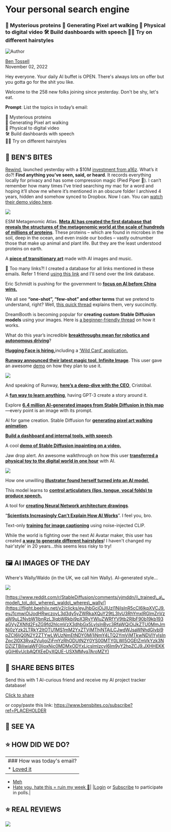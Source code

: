 # Your personal search engine

### 🧬 Mysterious proteins 👾 Generating Pixel art walking 🧸 Physical to digital video 🛠 Build dashboards with speech 👱‍♀️ Try on different hairstyles

![Author](https://media.beehiiv.com/cdn-cgi/image/format=auto,onerror=redirect/uploads/user/profile_picture/fc858b4d-39e3-4be1-abf4-2b55504e21a2/thumb_uJ4UYake_400x400.jpg)

[Ben Tossell](https://www.twitter.com/bentossell)  
November 02, 2022

Hey everyone. Your daily AI buffet is OPEN. There's always lots on offer but you gotta go for the shit you like.

Welcome to the 258 new folks joining since yesterday. Don't be shy, let's eat.

**Prompt**: List the topics in today’s email:

🧬 Mysterious proteins  
👾 Generating Pixel art walking  
🧸 Physical to digital video  
🛠 Build dashboards with speech  
👱‍♀️ Try on different hairstyles

## **🫦 BEN'S BITES**

[Rewind](https://flight.beehiiv.net/v2/clicks/eyJhbGciOiJIUzI1NiIsInR5cCI6IkpXVCJ9.eyJ1cmwiOiJodHRwczovL3d3dy5yZXdpbmQuYWkvIiwicG9zdF9pZCI6ImRlNTQyYmY2LTNjOTYtNGRjYi05NTUxLWYzZjFlNWMxOGM1MCIsInB1YmxpY2F0aW9uX2lkIjoiNDQ3ZjZlNjAtZTM2YS00NjQyLWI2ZjgtNDZiZWIxOTA0NWVjIiwidmlzaXRfdG9rZW4iOiJmMWZjNGE4NS03ZjRhLTQxNjQtYjk4YS1mZWRjOTc0NmVlMGIiLCJpYXQiOjE2NzQwMzE4NjEuNjk5LCJpc3MiOiJvcmNoaWQifQ.NaToIUQzZ6QRsTOrC6mNCh3QjTn8bAjWMTNjnvU9CxM), launched yesterday with a $10M [investment from a16z](https://flight.beehiiv.net/v2/clicks/eyJhbGciOiJIUzI1NiIsInR5cCI6IkpXVCJ9.eyJ1cmwiOiJodHRwczovL3d3dy5yZXdpbmQuYWkvYmxvZy9sYXVuY2hpbmctcmV3aW5kIiwicG9zdF9pZCI6ImRlNTQyYmY2LTNjOTYtNGRjYi05NTUxLWYzZjFlNWMxOGM1MCIsInB1YmxpY2F0aW9uX2lkIjoiNDQ3ZjZlNjAtZTM2YS00NjQyLWI2ZjgtNDZiZWIxOTA0NWVjIiwidmlzaXRfdG9rZW4iOiJmMWZjNGE4NS03ZjRhLTQxNjQtYjk4YS1mZWRjOTc0NmVlMGIiLCJpYXQiOjE2NzQwMzE4NjEuNjk5LCJpc3MiOiJvcmNoaWQifQ.74r2srlcYLosbPf0L1cl_hUfqx2m7ozs42ZFDvdq4ds). What’s it do?! **Find anything you’ve seen, said, or heard**. It records everything locally for privacy and has some compression magic (Pied Piper 👀). I can’t remember how many times I’ve tried searching my mac for a word and hoping it’ll show me where it’s mentioned in an obscure folder I archived 4 years, hidden and somehow synced to Dropbox. Now I can. You can [watch their demo video here](https://flight.beehiiv.net/v2/clicks/eyJhbGciOiJIUzI1NiIsInR5cCI6IkpXVCJ9.eyJ1cmwiOiJodHRwczovL3d3dy55b3V0dWJlLmNvbS93YXRjaD92PWRJVjBaaVpsdVFvIiwicG9zdF9pZCI6ImRlNTQyYmY2LTNjOTYtNGRjYi05NTUxLWYzZjFlNWMxOGM1MCIsInB1YmxpY2F0aW9uX2lkIjoiNDQ3ZjZlNjAtZTM2YS00NjQyLWI2ZjgtNDZiZWIxOTA0NWVjIiwidmlzaXRfdG9rZW4iOiJmMWZjNGE4NS03ZjRhLTQxNjQtYjk4YS1mZWRjOTc0NmVlMGIiLCJpYXQiOjE2NzQwMzE4NjEuNywiaXNzIjoib3JjaGlkIn0.Imcj0alDU2YwB9SEIDEAWSLoO5flKVFNpBubEZ_8Ax4).

![](https://media.beehiiv.com/cdn-cgi/image/format=auto,onerror=redirect/uploads/asset/file/3cd41865-3c2b-4f20-94c2-ebe13f93cec9/image.png)

ESM Metagenomic Atlas. [**Meta AI has created the first database that reveals the structures of the metagenomic world at the scale of hundreds of millions of proteins**](https://flight.beehiiv.net/v2/clicks/eyJhbGciOiJIUzI1NiIsInR5cCI6IkpXVCJ9.eyJ1cmwiOiJodHRwczovL2FpLmZhY2Vib29rLmNvbS9ibG9nL3Byb3RlaW4tZm9sZGluZy1lc21mb2xkLW1ldGFnZW5vbWljcy8iLCJwb3N0X2lkIjoiZGU1NDJiZjYtM2M5Ni00ZGNiLTk1NTEtZjNmMWU1YzE4YzUwIiwicHVibGljYXRpb25faWQiOiI0NDdmNmU2MC1lMzZhLTQ2NDItYjZmOC00NmJlYjE5MDQ1ZWMiLCJ2aXNpdF90b2tlbiI6ImYxZmM0YTg1LTdmNGEtNDE2NC1iOThhLWZlZGM5NzQ2ZWUwYiIsImlhdCI6MTY3NDAzMTg2MS43LCJpc3MiOiJvcmNoaWQifQ.qdOoftb37iiY9Iowzd-jnML_7LolSOu8P40-LXdCu5o). These proteins – which are found in microbes in the soil, deep in the ocean, and even inside our bodies – vastly outnumber those that make up animal and plant life. But they are the least understood proteins on earth.

A [**piece of transitionary art**](https://flight.beehiiv.net/v2/clicks/eyJhbGciOiJIUzI1NiIsInR5cCI6IkpXVCJ9.eyJ1cmwiOiJodHRwczovL3R3aXR0ZXIuY29tL1NhYmFoYXRGMTMvc3RhdHVzLzE1ODQ2MDI5NDY1ODI3NDUwODgiLCJwb3N0X2lkIjoiZGU1NDJiZjYtM2M5Ni00ZGNiLTk1NTEtZjNmMWU1YzE4YzUwIiwicHVibGljYXRpb25faWQiOiI0NDdmNmU2MC1lMzZhLTQ2NDItYjZmOC00NmJlYjE5MDQ1ZWMiLCJ2aXNpdF90b2tlbiI6ImYxZmM0YTg1LTdmNGEtNDE2NC1iOThhLWZlZGM5NzQ2ZWUwYiIsImlhdCI6MTY3NDAzMTg2MS43LCJpc3MiOiJvcmNoaWQifQ.AtwkUx6k0AMQAB3p48ir9ys_DmLUfXh1lOl_OiptlwI) made with AI images and music.

👋 Too many links?! I created a database for all links mentioned in these emails. Refer 1 friend [using this link](https://flight.beehiiv.net/v2/clicks/eyJhbGciOiJIUzI1NiIsInR5cCI6IkpXVCJ9.eyJ1cmwiOiJodHRwczovL3d3dy5iZW5zYml0ZXMuY28vc3Vic2NyaWJlP3JlZj1QTEFDRUhPTERFUiIsInBvc3RfaWQiOiJkZTU0MmJmNi0zYzk2LTRkY2ItOTU1MS1mM2YxZTVjMThjNTAiLCJwdWJsaWNhdGlvbl9pZCI6IjQ0N2Y2ZTYwLWUzNmEtNDY0Mi1iNmY4LTQ2YmViMTkwNDVlYyIsInZpc2l0X3Rva2VuIjoiZjFmYzRhODUtN2Y0YS00MTY0LWI5OGEtZmVkYzk3NDZlZTBiIiwiaWF0IjoxNjc0MDMxODYxLjcsImlzcyI6Im9yY2hpZCJ9.YKRbM_iRgdECD0amHJjNgMevSWasDhoggjIOl-MnZDA) and I'll send over the link database.

Eric Schmidt is pushing for the government to [**focus on AI before China wins.**](https://flight.beehiiv.net/v2/clicks/eyJhbGciOiJIUzI1NiIsInR5cCI6IkpXVCJ9.eyJ1cmwiOiJodHRwczovL3d3dy5wcm90b2NvbC5jb20vZW50ZXJwcmlzZS9lcmljLXNjaG1pZHQtYWktY2hpbmEiLCJwb3N0X2lkIjoiZGU1NDJiZjYtM2M5Ni00ZGNiLTk1NTEtZjNmMWU1YzE4YzUwIiwicHVibGljYXRpb25faWQiOiI0NDdmNmU2MC1lMzZhLTQ2NDItYjZmOC00NmJlYjE5MDQ1ZWMiLCJ2aXNpdF90b2tlbiI6ImYxZmM0YTg1LTdmNGEtNDE2NC1iOThhLWZlZGM5NzQ2ZWUwYiIsImlhdCI6MTY3NDAzMTg2MS43LCJpc3MiOiJvcmNoaWQifQ.3cWwBZy-H0Cxeul-Jo0IXmlQJMbDS__2UrA_4jPef94)

We all see **“one-shot”, “few-shot” and other terms** that we pretend to understand, right? Well, [this quick thread](https://flight.beehiiv.net/v2/clicks/eyJhbGciOiJIUzI1NiIsInR5cCI6IkpXVCJ9.eyJ1cmwiOiJodHRwczovL3R3aXR0ZXIuY29tL0JzdW50ZXIvc3RhdHVzLzE1ODcyMzcwMjQ1MjM3MDIyNzIiLCJwb3N0X2lkIjoiZGU1NDJiZjYtM2M5Ni00ZGNiLTk1NTEtZjNmMWU1YzE4YzUwIiwicHVibGljYXRpb25faWQiOiI0NDdmNmU2MC1lMzZhLTQ2NDItYjZmOC00NmJlYjE5MDQ1ZWMiLCJ2aXNpdF90b2tlbiI6ImYxZmM0YTg1LTdmNGEtNDE2NC1iOThhLWZlZGM5NzQ2ZWUwYiIsImlhdCI6MTY3NDAzMTg2MS43LCJpc3MiOiJvcmNoaWQifQ.fD14HySIxLThthY9JoU5_Cq7oj7FGCaD0ULLuQiPuVc) explains them, very succinctly.

DreamBooth is becoming popular for **creating custom Stable Diffusion models** using your images. Here is [a beginner-friendly thread](https://flight.beehiiv.net/v2/clicks/eyJhbGciOiJIUzI1NiIsInR5cCI6IkpXVCJ9.eyJ1cmwiOiJodHRwczovL3R3aXR0ZXIuY29tL2RpdmFtZ3VwdGEvc3RhdHVzLzE1ODc0NTIwNjM3MjE2OTMxODUiLCJwb3N0X2lkIjoiZGU1NDJiZjYtM2M5Ni00ZGNiLTk1NTEtZjNmMWU1YzE4YzUwIiwicHVibGljYXRpb25faWQiOiI0NDdmNmU2MC1lMzZhLTQ2NDItYjZmOC00NmJlYjE5MDQ1ZWMiLCJ2aXNpdF90b2tlbiI6ImYxZmM0YTg1LTdmNGEtNDE2NC1iOThhLWZlZGM5NzQ2ZWUwYiIsImlhdCI6MTY3NDAzMTg2MS43LCJpc3MiOiJvcmNoaWQifQ.F94rE1LyQE4kyPK02rVnhuvnn3o7XPgKptJlNa-qfFo) on how it works.

What do this year’s incredible [**breakthroughs mean for robotics and autonomous driving**](https://flight.beehiiv.net/v2/clicks/eyJhbGciOiJIUzI1NiIsInR5cCI6IkpXVCJ9.eyJ1cmwiOiJodHRwczovL3R3aXR0ZXIuY29tL2FsZXhna2VuZGFsbC9zdGF0dXMvMTU4NzM3ODc1NDUxODY3MTM2MCIsInBvc3RfaWQiOiJkZTU0MmJmNi0zYzk2LTRkY2ItOTU1MS1mM2YxZTVjMThjNTAiLCJwdWJsaWNhdGlvbl9pZCI6IjQ0N2Y2ZTYwLWUzNmEtNDY0Mi1iNmY4LTQ2YmViMTkwNDVlYyIsInZpc2l0X3Rva2VuIjoiZjFmYzRhODUtN2Y0YS00MTY0LWI5OGEtZmVkYzk3NDZlZTBiIiwiaWF0IjoxNjc0MDMxODYxLjcsImlzcyI6Im9yY2hpZCJ9.AuoSlC2XS2_-dINnb5sIblcZIg2523Xr-J2clKU-eqY)?

[**Hugging Face is hiring,**](https://flight.beehiiv.net/v2/clicks/eyJhbGciOiJIUzI1NiIsInR5cCI6IkpXVCJ9.eyJ1cmwiOiJodHRwczovL2FwcGx5LndvcmthYmxlLmNvbS9odWdnaW5nZmFjZS8iLCJwb3N0X2lkIjoiZGU1NDJiZjYtM2M5Ni00ZGNiLTk1NTEtZjNmMWU1YzE4YzUwIiwicHVibGljYXRpb25faWQiOiI0NDdmNmU2MC1lMzZhLTQ2NDItYjZmOC00NmJlYjE5MDQ1ZWMiLCJ2aXNpdF90b2tlbiI6ImYxZmM0YTg1LTdmNGEtNDE2NC1iOThhLWZlZGM5NzQ2ZWUwYiIsImlhdCI6MTY3NDAzMTg2MS43LCJpc3MiOiJvcmNoaWQifQ.LJRGQodG_iq6x_DMF8wsznzbrceKmGKp7Xd5YHhb1IY)including a [‘Wild Card’ application.](https://flight.beehiiv.net/v2/clicks/eyJhbGciOiJIUzI1NiIsInR5cCI6IkpXVCJ9.eyJ1cmwiOiJodHRwczovL2FwcGx5LndvcmthYmxlLmNvbS9odWdnaW5nZmFjZS9qLzBCRDhDMDZEQjMvIiwicG9zdF9pZCI6ImRlNTQyYmY2LTNjOTYtNGRjYi05NTUxLWYzZjFlNWMxOGM1MCIsInB1YmxpY2F0aW9uX2lkIjoiNDQ3ZjZlNjAtZTM2YS00NjQyLWI2ZjgtNDZiZWIxOTA0NWVjIiwidmlzaXRfdG9rZW4iOiJmMWZjNGE4NS03ZjRhLTQxNjQtYjk4YS1mZWRjOTc0NmVlMGIiLCJpYXQiOjE2NzQwMzE4NjEuNywiaXNzIjoib3JjaGlkIn0.wCxjDvI4KZteLfrZKHjE-sS4qPY3uRKhG0olIiCNOow)

[**Runway announced their latest magic tool, Infinite Image**](https://flight.beehiiv.net/v2/clicks/eyJhbGciOiJIUzI1NiIsInR5cCI6IkpXVCJ9.eyJ1cmwiOiJodHRwczovL3R3aXR0ZXIuY29tL3J1bndheW1sL3N0YXR1cy8xNTg3NDgyMzg4MDgyMzQzOTM5IiwicG9zdF9pZCI6ImRlNTQyYmY2LTNjOTYtNGRjYi05NTUxLWYzZjFlNWMxOGM1MCIsInB1YmxpY2F0aW9uX2lkIjoiNDQ3ZjZlNjAtZTM2YS00NjQyLWI2ZjgtNDZiZWIxOTA0NWVjIiwidmlzaXRfdG9rZW4iOiJmMWZjNGE4NS03ZjRhLTQxNjQtYjk4YS1mZWRjOTc0NmVlMGIiLCJpYXQiOjE2NzQwMzE4NjEuNywiaXNzIjoib3JjaGlkIn0.LVdQEOo5tPscKDtSUggThu7Tj1zwAsfbw-Sx_y9NtC0). This user gave an awesome [demo](https://flight.beehiiv.net/v2/clicks/eyJhbGciOiJIUzI1NiIsInR5cCI6IkpXVCJ9.eyJ1cmwiOiJodHRwczovL3R3aXR0ZXIuY29tL25vdGlhbnNhbnMvc3RhdHVzLzE1ODc0ODk2NTQ5MTU0MzY1NDciLCJwb3N0X2lkIjoiZGU1NDJiZjYtM2M5Ni00ZGNiLTk1NTEtZjNmMWU1YzE4YzUwIiwicHVibGljYXRpb25faWQiOiI0NDdmNmU2MC1lMzZhLTQ2NDItYjZmOC00NmJlYjE5MDQ1ZWMiLCJ2aXNpdF90b2tlbiI6ImYxZmM0YTg1LTdmNGEtNDE2NC1iOThhLWZlZGM5NzQ2ZWUwYiIsImlhdCI6MTY3NDAzMTg2MS43LCJpc3MiOiJvcmNoaWQifQ.-duo-hYGxUJNUGPqIb6kLIKJnL73VpZ9UGIUtZWb5S4) on how they plan to use it.

![](https://media.beehiiv.com/cdn-cgi/image/format=auto,onerror=redirect/uploads/asset/file/a616fd0a-11de-4b15-8897-3ced51e9e74d/ezgif.com-gif-maker__12_.gif)

And speaking of Runway, [**here’s a deep-dive with the CEO**](https://flight.beehiiv.net/v2/clicks/eyJhbGciOiJIUzI1NiIsInR5cCI6IkpXVCJ9.eyJ1cmwiOiJodHRwczovL3NhcmhhcmliaGFrdGkuc3Vic3RhY2suY29tL3AvcmlzZS1vZi1nZW5lcmF0aXZlLWFpLXdpbGwtYmUtY29tcGFyYWJsZSIsInBvc3RfaWQiOiJkZTU0MmJmNi0zYzk2LTRkY2ItOTU1MS1mM2YxZTVjMThjNTAiLCJwdWJsaWNhdGlvbl9pZCI6IjQ0N2Y2ZTYwLWUzNmEtNDY0Mi1iNmY4LTQ2YmViMTkwNDVlYyIsInZpc2l0X3Rva2VuIjoiZjFmYzRhODUtN2Y0YS00MTY0LWI5OGEtZmVkYzk3NDZlZTBiIiwiaWF0IjoxNjc0MDMxODYxLjcsImlzcyI6Im9yY2hpZCJ9.zkKBJD-iDeMtZGk0huWRXXNYh5m9eBiO5s1arRflMAk), Cristóbal.

A [**fun way to learn anything**](https://flight.beehiiv.net/v2/clicks/eyJhbGciOiJIUzI1NiIsInR5cCI6IkpXVCJ9.eyJ1cmwiOiJodHRwczovL3d3dy53aGF0b25lYXJ0aC54eXovIiwicG9zdF9pZCI6ImRlNTQyYmY2LTNjOTYtNGRjYi05NTUxLWYzZjFlNWMxOGM1MCIsInB1YmxpY2F0aW9uX2lkIjoiNDQ3ZjZlNjAtZTM2YS00NjQyLWI2ZjgtNDZiZWIxOTA0NWVjIiwidmlzaXRfdG9rZW4iOiJmMWZjNGE4NS03ZjRhLTQxNjQtYjk4YS1mZWRjOTc0NmVlMGIiLCJpYXQiOjE2NzQwMzE4NjEuNywiaXNzIjoib3JjaGlkIn0.Lo2NCBCw0FCo9eQbB2rHsVVLFDWBQ8KYkeEWyuB7820), having GPT-3 create a story around it.

Explore [**6.4 million AI-generated images from Stable Diffusion in this map**](https://flight.beehiiv.net/v2/clicks/eyJhbGciOiJIUzI1NiIsInR5cCI6IkpXVCJ9.eyJ1cmwiOiJodHRwczovL2F0bGFzLm5vbWljLmFpL21hcC84MDllZjE2YS01YjJkLTQyOTEtYjc3Mi1hOTEzZjRjOGVlNjEvOWVkN2QxNzEtNjUwYi00NTI2LTg1YmYtMzU5MmVlNTFlYTMxIiwicG9zdF9pZCI6ImRlNTQyYmY2LTNjOTYtNGRjYi05NTUxLWYzZjFlNWMxOGM1MCIsInB1YmxpY2F0aW9uX2lkIjoiNDQ3ZjZlNjAtZTM2YS00NjQyLWI2ZjgtNDZiZWIxOTA0NWVjIiwidmlzaXRfdG9rZW4iOiJmMWZjNGE4NS03ZjRhLTQxNjQtYjk4YS1mZWRjOTc0NmVlMGIiLCJpYXQiOjE2NzQwMzE4NjEuNywiaXNzIjoib3JjaGlkIn0.jUuLd85FPvvnzFwmwzf0B39EsQZfw18udGLvRQjM5rI)—every point is an image with its prompt.

AI for game creation. Stable Diffusion for [**generating pixel art walking animation**](https://flight.beehiiv.net/v2/clicks/eyJhbGciOiJIUzI1NiIsInR5cCI6IkpXVCJ9.eyJ1cmwiOiJodHRwczovL2h1Z2dpbmdmYWNlLmNvL09ub2RvZnRoZW5vcnRoL1NEX1BpeGVsQXJ0X1Nwcml0ZVNoZWV0X0dlbmVyYXRvciIsInBvc3RfaWQiOiJkZTU0MmJmNi0zYzk2LTRkY2ItOTU1MS1mM2YxZTVjMThjNTAiLCJwdWJsaWNhdGlvbl9pZCI6IjQ0N2Y2ZTYwLWUzNmEtNDY0Mi1iNmY4LTQ2YmViMTkwNDVlYyIsInZpc2l0X3Rva2VuIjoiZjFmYzRhODUtN2Y0YS00MTY0LWI5OGEtZmVkYzk3NDZlZTBiIiwiaWF0IjoxNjc0MDMxODYxLjcsImlzcyI6Im9yY2hpZCJ9.b_YM6qQfLrPEzGXl59Ct0svMZWBTMW59l117KHRycgw).

[**Build a dashboard and internal tools, with speech**](https://flight.beehiiv.net/v2/clicks/eyJhbGciOiJIUzI1NiIsInR5cCI6IkpXVCJ9.eyJ1cmwiOiJodHRwczovL3R3aXR0ZXIuY29tL21hdGhlbWFnaWMxYW4vc3RhdHVzLzE1ODc0NDM3Mjc3MzUyMTQwODAiLCJwb3N0X2lkIjoiZGU1NDJiZjYtM2M5Ni00ZGNiLTk1NTEtZjNmMWU1YzE4YzUwIiwicHVibGljYXRpb25faWQiOiI0NDdmNmU2MC1lMzZhLTQ2NDItYjZmOC00NmJlYjE5MDQ1ZWMiLCJ2aXNpdF90b2tlbiI6ImYxZmM0YTg1LTdmNGEtNDE2NC1iOThhLWZlZGM5NzQ2ZWUwYiIsImlhdCI6MTY3NDAzMTg2MS43LCJpc3MiOiJvcmNoaWQifQ.bK1OXIlX0ksmooR1bWOlQ3Cw0N2fY_-Er9MVPcXKwi8).

A cool [**demo of Stable Diffusion inpainting on a video.**](https://flight.beehiiv.net/v2/clicks/eyJhbGciOiJIUzI1NiIsInR5cCI6IkpXVCJ9.eyJ1cmwiOiJodHRwczovL3R3aXR0ZXIuY29tL2p1c3Rsdi9zdGF0dXMvMTU4NzUxMDk4NTA1NjY1MzMxNSIsInBvc3RfaWQiOiJkZTU0MmJmNi0zYzk2LTRkY2ItOTU1MS1mM2YxZTVjMThjNTAiLCJwdWJsaWNhdGlvbl9pZCI6IjQ0N2Y2ZTYwLWUzNmEtNDY0Mi1iNmY4LTQ2YmViMTkwNDVlYyIsInZpc2l0X3Rva2VuIjoiZjFmYzRhODUtN2Y0YS00MTY0LWI5OGEtZmVkYzk3NDZlZTBiIiwiaWF0IjoxNjc0MDMxODYxLjcsImlzcyI6Im9yY2hpZCJ9.6vam4NH9fFYcEiKG21lBunAohbALIjma7WAbrPPY41w)

Jaw drop alert. An awesome walkthrough on how this user [**transferred a physical toy to the digital world in one hour**](https://flight.beehiiv.net/v2/clicks/eyJhbGciOiJIUzI1NiIsInR5cCI6IkpXVCJ9.eyJ1cmwiOiJodHRwczovL3R3aXR0ZXIuY29tL3NlcmdleWdsa24vc3RhdHVzLzE1ODc0MzA1MTA5ODg2MTE1ODQiLCJwb3N0X2lkIjoiZGU1NDJiZjYtM2M5Ni00ZGNiLTk1NTEtZjNmMWU1YzE4YzUwIiwicHVibGljYXRpb25faWQiOiI0NDdmNmU2MC1lMzZhLTQ2NDItYjZmOC00NmJlYjE5MDQ1ZWMiLCJ2aXNpdF90b2tlbiI6ImYxZmM0YTg1LTdmNGEtNDE2NC1iOThhLWZlZGM5NzQ2ZWUwYiIsImlhdCI6MTY3NDAzMTg2MS43LCJpc3MiOiJvcmNoaWQifQ.I9vMNaupNz3l_y4ZAx7fbdddRLmZOpzvDQaZcuFia8w) with AI.

![](https://media.beehiiv.com/cdn-cgi/image/format=auto,onerror=redirect/uploads/asset/file/b5d56959-c0e2-4f11-8360-d4c60d1169b0/ezgif.com-gif-maker__14_.gif)

How one unwilling [**illustrator found herself turned into an AI model**.](https://flight.beehiiv.net/v2/clicks/eyJhbGciOiJIUzI1NiIsInR5cCI6IkpXVCJ9.eyJ1cmwiOiJodHRwczovL3dheHkub3JnLzIwMjIvMTEvaW52YXNpdmUtZGlmZnVzaW9uLWhvdy1vbmUtdW53aWxsaW5nLWlsbHVzdHJhdG9yLWZvdW5kLWhlcnNlbGYtdHVybmVkLWludG8tYW4tYWktbW9kZWwvIiwicG9zdF9pZCI6ImRlNTQyYmY2LTNjOTYtNGRjYi05NTUxLWYzZjFlNWMxOGM1MCIsInB1YmxpY2F0aW9uX2lkIjoiNDQ3ZjZlNjAtZTM2YS00NjQyLWI2ZjgtNDZiZWIxOTA0NWVjIiwidmlzaXRfdG9rZW4iOiJmMWZjNGE4NS03ZjRhLTQxNjQtYjk4YS1mZWRjOTc0NmVlMGIiLCJpYXQiOjE2NzQwMzE4NjEuNywiaXNzIjoib3JjaGlkIn0.dpknfqPsqnXIZ-ATmxqoSkLBnI9iXQWXEDP_FA5ZmR8)

This model learns to [**control articulators (lips, tongue, vocal folds) to produce speech.**](https://flight.beehiiv.net/v2/clicks/eyJhbGciOiJIUzI1NiIsInR5cCI6IkpXVCJ9.eyJ1cmwiOiJodHRwczovL3R3aXR0ZXIuY29tL2JlZ3VzZ2FzcGVyL3N0YXR1cy8xNTg3NTE3OTExMTUzMTQzODA5IiwicG9zdF9pZCI6ImRlNTQyYmY2LTNjOTYtNGRjYi05NTUxLWYzZjFlNWMxOGM1MCIsInB1YmxpY2F0aW9uX2lkIjoiNDQ3ZjZlNjAtZTM2YS00NjQyLWI2ZjgtNDZiZWIxOTA0NWVjIiwidmlzaXRfdG9rZW4iOiJmMWZjNGE4NS03ZjRhLTQxNjQtYjk4YS1mZWRjOTc0NmVlMGIiLCJpYXQiOjE2NzQwMzE4NjEuNywiaXNzIjoib3JjaGlkIn0.gbos1LmqxWVjlWsNSpVEa3h4fEkEGsJotFHnky8Rc88)

A tool for [**creating Neural Network architecture drawings**](https://flight.beehiiv.net/v2/clicks/eyJhbGciOiJIUzI1NiIsInR5cCI6IkpXVCJ9.eyJ1cmwiOiJodHRwOi8vYWxleGxlbmFpbC5tZS9OTi1TVkcvIiwicG9zdF9pZCI6ImRlNTQyYmY2LTNjOTYtNGRjYi05NTUxLWYzZjFlNWMxOGM1MCIsInB1YmxpY2F0aW9uX2lkIjoiNDQ3ZjZlNjAtZTM2YS00NjQyLWI2ZjgtNDZiZWIxOTA0NWVjIiwidmlzaXRfdG9rZW4iOiJmMWZjNGE4NS03ZjRhLTQxNjQtYjk4YS1mZWRjOTc0NmVlMGIiLCJpYXQiOjE2NzQwMzE4NjEuNywiaXNzIjoib3JjaGlkIn0.IHFV4YOVqY4QndY8sDmdNW-1GO2QzAcurvNqBSPHnOg).

“[**Scientists Increasingly Can’t Explain How AI Works**](https://flight.beehiiv.net/v2/clicks/eyJhbGciOiJIUzI1NiIsInR5cCI6IkpXVCJ9.eyJ1cmwiOiJodHRwczovL3d3dy52aWNlLmNvbS9lbi9hcnRpY2xlL3kzcGV6bS9zY2llbnRpc3RzLWluY3JlYXNpbmdseS1jYW50LWV4cGxhaW4taG93LWFpLXdvcmtzIiwicG9zdF9pZCI6ImRlNTQyYmY2LTNjOTYtNGRjYi05NTUxLWYzZjFlNWMxOGM1MCIsInB1YmxpY2F0aW9uX2lkIjoiNDQ3ZjZlNjAtZTM2YS00NjQyLWI2ZjgtNDZiZWIxOTA0NWVjIiwidmlzaXRfdG9rZW4iOiJmMWZjNGE4NS03ZjRhLTQxNjQtYjk4YS1mZWRjOTc0NmVlMGIiLCJpYXQiOjE2NzQwMzE4NjEuNywiaXNzIjoib3JjaGlkIn0.DNsj_lhjyMArmoHH4ujEMRDx-UlZtf3__M9pb732UvY)”. I feel you, bro.

Text-only [**training for image captioning**](https://flight.beehiiv.net/v2/clicks/eyJhbGciOiJIUzI1NiIsInR5cCI6IkpXVCJ9.eyJ1cmwiOiJodHRwczovL2FyeGl2Lm9yZy9hYnMvMjIxMS4wMDU3NSIsInBvc3RfaWQiOiJkZTU0MmJmNi0zYzk2LTRkY2ItOTU1MS1mM2YxZTVjMThjNTAiLCJwdWJsaWNhdGlvbl9pZCI6IjQ0N2Y2ZTYwLWUzNmEtNDY0Mi1iNmY4LTQ2YmViMTkwNDVlYyIsInZpc2l0X3Rva2VuIjoiZjFmYzRhODUtN2Y0YS00MTY0LWI5OGEtZmVkYzk3NDZlZTBiIiwiaWF0IjoxNjc0MDMxODYxLjcsImlzcyI6Im9yY2hpZCJ9.iZk82SeFXMVg2Dpvg6weY5JSA1O32tOV3o15t-nk074) using noise-injected CLIP.

While the world is fighting over the next AI Avatar maker, this user has created **[a way to generate different hairstyles](https://flight.beehiiv.net/v2/clicks/eyJhbGciOiJIUzI1NiIsInR5cCI6IkpXVCJ9.eyJ1cmwiOiJodHRwczovL3d3dy5oYWlyc3R5bGVhaS5jb20vIiwicG9zdF9pZCI6ImRlNTQyYmY2LTNjOTYtNGRjYi05NTUxLWYzZjFlNWMxOGM1MCIsInB1YmxpY2F0aW9uX2lkIjoiNDQ3ZjZlNjAtZTM2YS00NjQyLWI2ZjgtNDZiZWIxOTA0NWVjIiwidmlzaXRfdG9rZW4iOiJmMWZjNGE4NS03ZjRhLTQxNjQtYjk4YS1mZWRjOTc0NmVlMGIiLCJpYXQiOjE2NzQwMzE4NjEuNywiaXNzIjoib3JjaGlkIn0.ihxrQ-On8DMhijvWQOP6gnRQvMdH6lZweZ9TbYdQmX8)**! I haven't changed my hair'style' in 20 years...this seems less risky to try!

## **🖼 AI IMAGES OF THE DAY**

Where's Wally/Waldo (in the UK, we call him Wally). AI-generated style...

![](https://media.beehiiv.com/cdn-cgi/image/format=auto,onerror=redirect/uploads/asset/file/e00a4637-c7ff-4934-9720-0b0cb535661f/m63hpdbjtex91.png)

[https://www.reddit.com/r/StableDiffusion/comments/yjmddn/i\_trained\_a\_model\_to\_do\_wheres\_waldo\_wheres\_wally/](https://flight.beehiiv.net/v2/clicks/eyJhbGciOiJIUzI1NiIsInR5cCI6IkpXVCJ9.eyJ1cmwiOiJodHRwczovL3d3dy5yZWRkaXQuY29tL3IvU3RhYmxlRGlmZnVzaW9uL2NvbW1lbnRzL3lqbWRkbi9pX3RyYWluZWRfYV9tb2RlbF90b19kb193aGVyZXNfd2FsZG9fd2hlcmVzX3dhbGx5LyIsInBvc3RfaWQiOiJkZTU0MmJmNi0zYzk2LTRkY2ItOTU1MS1mM2YxZTVjMThjNTAiLCJwdWJsaWNhdGlvbl9pZCI6IjQ0N2Y2ZTYwLWUzNmEtNDY0Mi1iNmY4LTQ2YmViMTkwNDVlYyIsInZpc2l0X3Rva2VuIjoiZjFmYzRhODUtN2Y0YS00MTY0LWI5OGEtZmVkYzk3NDZlZTBiIiwiaWF0IjoxNjc0MDMxODYxLjcsImlzcyI6Im9yY2hpZCJ9.JXHHEKKgGiH6vUcbAQfXEeDyXQUE-USXMMyq7AroMZY)

## **🤗 SHARE BENS BITES**

Send this with 1 AI-curious friend and receive my AI project tracker database!

[Click to share](https://flight.beehiiv.net/v2/clicks/eyJhbGciOiJIUzI1NiIsInR5cCI6IkpXVCJ9.eyJ1cmwiOiJodHRwczovL3d3dy5iZW5zYml0ZXMuY28vc3Vic2NyaWJlP3JlZj1QTEFDRUhPTERFUiIsInBvc3RfaWQiOiJkZTU0MmJmNi0zYzk2LTRkY2ItOTU1MS1mM2YxZTVjMThjNTAiLCJwdWJsaWNhdGlvbl9pZCI6IjQ0N2Y2ZTYwLWUzNmEtNDY0Mi1iNmY4LTQ2YmViMTkwNDVlYyIsInZpc2l0X3Rva2VuIjoiZjFmYzRhODUtN2Y0YS00MTY0LWI5OGEtZmVkYzk3NDZlZTBiIiwiaWF0IjoxNjc0MDMxODYxLjcwMSwiaXNzIjoib3JjaGlkIn0.LbZQzqskD2GMZZk3ZuqmlBoAOfi6GvqQa-o0Gb-_w2E)

or copy/paste this link: https://www.bensbites.co/subscribe?ref=PLACEHOLDER

## **👋 SEE YA**

## **⭐️ HOW DID WE DO?**

||
|:---|
|### How was today's email?|
|* [Loved it](/login)
* [Meh](/login)
* [Hate you, hate this = ruin my week 🥹](/login)|
|[Login](/login) or [Subscribe](https://www.bensbites.co/subscribe) to participate in polls.|

## **⭐️ REAL** REVIEWS

![](https://media.beehiiv.com/cdn-cgi/image/format=auto,onerror=redirect/uploads/asset/file/fedbeeff-a2f3-4ff2-bd78-903435701f37/Screenshot_2022-10-26_at_14.02.06.png)